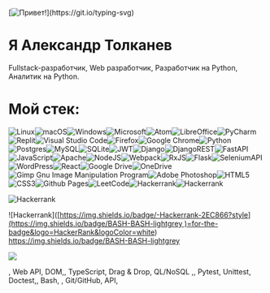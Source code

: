 [![Привет!](https://readme-typing-svg.herokuapp.com?color=%2336BCF7&lines=Привет!)](https://git.io/typing-svg)
# Я Александр Толканев 

Fullstack-разработчик, Web разработчик, Разработчик на Python, Аналитик на Python.

# Мой стек:
![Linux](https://img.shields.io/badge/Linux-FCC624?style=for-the-badge&logo=linux&logoColor=black)![macOS](https://img.shields.io/badge/mac%20os-000000?style=for-the-badge&logo=macos&logoColor=F0F0F0)![Windows](https://img.shields.io/badge/Windows-0078D6?style=for-the-badge&logo=windows&logoColor=white)![Microsoft](https://img.shields.io/badge/Microsoft-0078D4?style=for-the-badge&logo=microsoft&logoColor=white)![Atom](https://img.shields.io/badge/Atom-%2366595C.svg?style=for-the-badge&logo=atom&logoColor=white)![LibreOffice](https://img.shields.io/badge/LibreOffice-%2318A303?style=for-the-badge&logo=LibreOffice&logoColor=white)![PyCharm](https://img.shields.io/badge/pycharm-143?style=for-the-badge&logo=pycharm&logoColor=black&color=black&labelColor=green)![Replit](https://img.shields.io/badge/Replit-DD1200?style=for-the-badge&logo=Replit&logoColor=white)![Visual Studio Code](https://img.shields.io/badge/Visual%20Studio%20Code-0078d7.svg?style=for-the-badge&logo=visual-studio-code&logoColor=white)![Firefox](https://img.shields.io/badge/Firefox-FF7139?style=for-the-badge&logo=Firefox-Browser&logoColor=white)![Google Chrome](https://img.shields.io/badge/Google%20Chrome-4285F4?style=for-the-badge&logo=GoogleChrome&logoColor=white)![Python](https://img.shields.io/badge/python-3670A0?style=for-the-badge&logo=python&logoColor=ffdd54)![Postgres](https://img.shields.io/badge/postgres-%23316192.svg?style=for-the-badge&logo=postgresql&logoColor=white)![MySQL](https://img.shields.io/badge/mysql-%2300f.svg?style=for-the-badge&logo=mysql&logoColor=white)![SQLite](https://img.shields.io/badge/sqlite-%2307405e.svg?style=for-the-badge&logo=sqlite&logoColor=white)![JWT](https://img.shields.io/badge/JWT-black?style=for-the-badge&logo=JSON%20web%20tokens)![Django](https://img.shields.io/badge/django-%23092E20.svg?style=for-the-badge&logo=django&logoColor=white)![DjangoREST](https://img.shields.io/badge/DJANGO-REST-ff1709?style=for-the-badge&logo=django&logoColor=white&color=ff1709&labelColor=gray)![FastAPI](https://img.shields.io/badge/FastAPI-005571?style=for-the-badge&logo=fastapi)![JavaScript](https://img.shields.io/badge/javascript-%23323330.svg?style=for-the-badge&logo=javascript&logoColor=%23F7DF1E)![Apache](https://img.shields.io/badge/apache-%23D42029.svg?style=for-the-badge&logo=apache&logoColor=white)![NodeJS](https://img.shields.io/badge/node.js-6DA55F?style=for-the-badge&logo=node.js&logoColor=white)![Webpack](https://img.shields.io/badge/webpack-%238DD6F9.svg?style=for-the-badge&logo=webpack&logoColor=black)![RxJS](https://img.shields.io/badge/rxjs-%23B7178C.svg?style=for-the-badge&logo=reactivex&logoColor=white)![Flask](https://img.shields.io/badge/flask-%23000.svg?style=for-the-badge&logo=flask&logoColor=white)![Selenium](https://img.shields.io/badge/-selenium-%43B02A?style=for-the-badge&logo=selenium&logoColor=white)API![WordPress](https://img.shields.io/badge/WordPress-%23117AC9.svg?style=for-the-badge&logo=WordPress&logoColor=white)![React](https://img.shields.io/badge/react-%2320232a.svg?style=for-the-badge&logo=react&logoColor=%2361DAFB)![Google Drive](https://img.shields.io/badge/Google%20Drive-4285F4?style=for-the-badge&logo=googledrive&logoColor=white)![OneDrive](https://img.shields.io/badge/OneDrive-0078D4.svg?style=for-the-badge&logo=microsoftonedrive&logoColor=white)![Gimp Gnu Image Manipulation Program](https://img.shields.io/badge/Gimp-657D8B?style=for-the-badge&logo=gimp&logoColor=FFFFFF)![Adobe Photoshop](https://img.shields.io/badge/adobe%20photoshop-%2331A8FF.svg?style=for-the-badge&logo=adobe%20photoshop&logoColor=white)![HTML5](https://img.shields.io/badge/html5-%23E34F26.svg?style=for-the-badge&logo=html5&logoColor=white)![CSS3](https://img.shields.io/badge/css3-%231572B6.svg?style=for-the-badge&logo=css3&logoColor=white)![Github Pages](https://img.shields.io/badge/github%20pages-121013?style=for-the-badge&logo=github&logoColor=white)![LeetCode](https://img.shields.io/badge/LeetCode-000000?style=for-the-badge&logo=LeetCode&logoColor=#d16c06)![Hackerrank](https://img.shields.io/badge/-Hackerrank-2EC866?style=for-the-badge&logo=HackerRank&logoColor=white)![Hackerrank](https://img.shields.io/badge/BASH-BASH-lightgrey?style=for-the-badge&logo=HackerRank&logoColor=white)

![Hackerrank](https://img.shields.io/badge/PyTest-PyTest-brightgreen?style=for-the-badge&logo=python&logoColor=ffdd54)

![Hackerrank]([[https://img.shields.io/badge/-Hackerrank-2EC866?style](https://img.shields.io/badge/BASH-BASH-lightgrey
)=for-the-badge&logo=HackerRank&logoColor=white](https://img.shields.io/badge/BASH-BASH-lightgrey))
https://img.shields.io/badge/BASH-BASH-lightgrey

[<img src="executing-bash-script-on-multiple-remote-server=data:image/png ;base64,DATA">](<LINK>)

,  Web API, DOM,, TypeScript, Drag & Drop, QL/NoSQL ,, Pytest, Unittest, Doctest,, Bash, , Git/GitHub, API,


